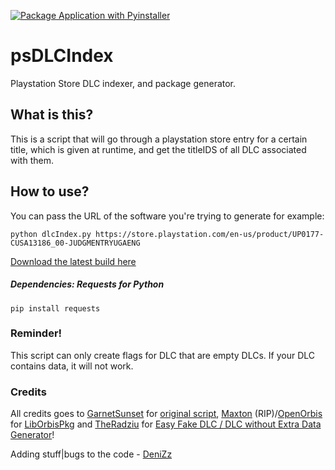 [![Package Application with Pyinstaller](https://github.com/GarnetSunset/psDLCIndex/actions/workflows/main.yaml/badge.svg)](https://github.com/GarnetSunset/psDLCIndex/actions/workflows/main.yaml)

# psDLCIndex
Playstation Store DLC indexer, and package generator.

## What is this?
This is a script that will go through a playstation store entry for a certain title, which is given at runtime, 
and get the titleIDS of all DLC associated with them. 

## How to use?
You can pass the URL of the software you're trying to generate for example:

```python dlcIndex.py https://store.playstation.com/en-us/product/UP0177-CUSA13186_00-JUDGMENTRYUGAENG```

[Download the latest build here](https://github.com/GarnetSunset/psDLCIndex/actions/workflows/main.yaml)

##### Dependencies: Requests for Python
```pip install requests```

### Reminder!

This script can only create flags for DLC that are empty DLCs. 
If your DLC contains data, it will not work.

### Credits

All credits goes to [GarnetSunset](https://github.com/GarnetSunset) for [original script](https://github.com/GarnetSunset/psDLCIndex), [Maxton](https://github.com/maxton) (RIP)/[OpenOrbis](https://github.com/OpenOrbis/) for [LibOrbisPkg](https://github.com/OpenOrbis/LibOrbisPkg) and [TheRadziu](https://github.com/TheRadziu) for [Easy Fake DLC / DLC without Extra Data Generator](https://gist.github.com/TheRadziu/b7321fdf2672197d14b87eeb2a5bd919)!

Adding stuff|bugs to the code - [DeniZz](https://github.com/krugdenis)
